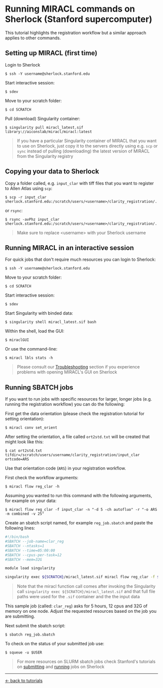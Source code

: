 # Running MIRACL commands on Sherlock (Stanford supercomputer)

This tutorial highlights the registration workflow but a similar approach 
applies to other commands.

## Setting up MIRACL (first time) 

Login to Sherlock

```
$ ssh -Y username@sherlock.stanford.edu
```

Start interactive session:

```
$ sdev
```

Move to your scratch folder:

```
$ cd SCRATCH
```

Pull (download) Singularity container:

```
$ singularity pull miracl_latest.sif library://aiconslab/miracl/miracl:latest
```

> If you have a particular Singularity container of MIRACL that you want to use
on Sherlock, just copy it to the servers directly using e.g. `scp` or `sync`
instead of pulling (downloading) the latest version of MIRACL from the 
Singularity registry

## Copying your data to Sherlock 

Copy a folder called, e.g. `input_clar` with tiff files that you want to 
register to Allen Atlas using `scp`:
    
```
$ scp -r input_clar sherlock.stanford.edu:/scratch/users/<username>/clarity_registration/.
```

or `rsync`:

```
$ rsync -avPhz input_clar sherlock.stanford.edu:/scratch/users/<username>/clarity_registration/.
```

> Make sure to replace \<username\> with your Sherlock username

## Running MIRACL in an interactive session

For quick jobs that don't require much resources you can login to Sherlock:

```
$ ssh -Y username@sherlock.stanford.edu
```

Move to your scratch folder:

```
$ cd SCRATCH
```

Start interactive session:

```
$ sdev
```
    
Start Singularity with binded data:

```
$ singularity shell miracl_latest.sif bash
```

Within the shell, load the GUI:

```
$ miraclGUI
```

Or use the command-line:

```
$ miracl lbls stats -h
```

> Please consult our [Troubleshooting](../../troubleshooting.md) section if you experience problems with 
opening MIRACL's GUI on Sherlock

## Running SBATCH jobs

If you want to run jobs with specific resources for larger, longer jobs (e.g. 
running the registration workflow) you can do the following:

First get the data orientation (please check the registration tutorial for 
setting orientation):

```
$ miracl conv set_orient
```

After setting the orientation, a file called `ort2std.txt` will be created that 
might look like this:

```
$ cat ort2std.txt
tifdir=/scratch/users/username/clarity_registration/input_clar
ortcode=ARS
```

Use that orientation code (`ARS`) in your registration workflow.

First check the workflow arguments:

```
$ miracl flow reg_clar -h
```

Assuming you wanted to run this command with the following arguments, for 
example on your data:

```
$ miracl flow reg_clar -f input_clar -n "-d 5 -ch autofluo" -r "-o ARS -m combined -v 25"
```

Create an sbatch script named, for example `reg_job.sbatch` and paste the 
following lines:

```bash
#!/bin/bash
#SBATCH --job-name=clar_reg
#SBATCH --ntasks=1
#SBATCH --time=05:00:00
#SBATCH --cpus-per-task=12
#SBATCH --mem=32G

module load singularity

singularity exec ${SCRATCH}/miracl_latest.sif miracl flow reg_clar -f ${SCRATCH}/clarity_registration/input_clar -n "-d 5 -ch autofluo" -r "-o ARS -m combined -v 25"
```

> Note that the miracl function call comes after invoking the Singularity call
`singularity exec ${SCRATCH}/miracl_latest.sif` and that full file paths were 
used for the `.sif` container and the the input data

This sample job (called: `clar_reg`) asks for 5 hours, 12 cpus and 32G of 
memory on one node. Adjust the requested resources based on the job you are 
submitting.

Next submit the sbatch script:

```
$ sbatch reg_job.sbatch
```

To check on the status of your submitted job use:

```
$ squeue -u $USER
```
    
> For more resources on SLURM sbatch jobs check Stanford's tutorials on
[submitting](https://www.sherlock.stanford.edu/docs/getting-started/submitting/)
and [running](https://www.sherlock.stanford.edu/docs/user-guide/running-jobs/)
jobs on Sherlock

---

[<- back to tutorials](../../tutorials.md)
